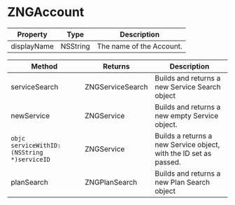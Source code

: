 # ZNGAccount

Property | Type | Description
--- | --- | ---
displayName | NSString | The name of the Account.

Method | Returns | Description
--- | --- | ---
serviceSearch | ZNGServiceSearch | Builds and returns a new Service Search object
newService | ZNGService | Builds and returns a new empty Service object.
```objc serviceWithID:(NSString *)serviceID ``` | ZNGService | Builds a returns a new Service object, with the ID set as passed.
planSearch | ZNGPlanSearch | Builds and returns a new Plan Search object
